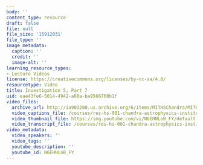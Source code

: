 ```yaml
---
body: ''
content_type: resource
draft: false
file: null
file_size: '15912031'
file_type: ''
image_metadata:
  caption: ''
  credit: ''
  image-alt: ''
learning_resource_types:
- Lecture Videos
license: https://creativecommons.org/licenses/by-nc-sa/4.0/
resourcetype: Video
title: Investigation 5, Part 7
uid: eae43fe6-5014-4942-a60a-ba9566760b1f
video_files:
  archive_url: http://ia903200.us.archive.org/6/items/MITHSChandra/MITHS_chandra_5_07_300k.mp4
  video_captions_file: /courses/res-hs-001-chandra-astrophysics-institute/N6EHNLoB_FY_captions.webvtt
  video_thumbnail_file: https://img.youtube.com/vi/N6EHNLoB_FY/default.jpg
  video_transcript_file: /courses/res-hs-001-chandra-astrophysics-institute/N6EHNLoB_FY_transcript.pdf
video_metadata:
  video_speakers: ''
  video_tags: ''
  youtube_description: ''
  youtube_id: N6EHNLoB_FY
---
```

